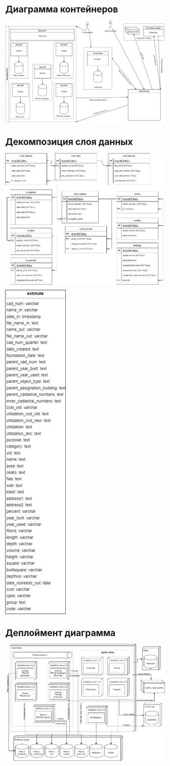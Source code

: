 
# Диаграмма контейнеров
![Диаграмма контейнеров](<./images/Диаграмма контейнеров.jpg>)

# Декомпозиция слоя данных
![Декомпозиция слоя данных](<./images/ERD.jpg>)

![Декомпозиция слоя данных - витрина](<./images/data_marts.jpg>)

# Деплоймент диаграмма
![Деплоймент диаграмма](<./images/deployment.jpg>)